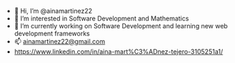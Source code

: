 - 👋 Hi, I’m @ainamartinez22
- 👀 I’m interested in Software Development and Mathematics
- 🌱 I’m currently working on Software Development and learning new web development frameworks
- 📫 ainamartinez22@gmail.com
- https://www.linkedin.com/in/aina-mart%C3%ADnez-tejero-3105251a1/

<!---
ainamartinez22/ainamartinez22 is a ✨ special ✨ repository because its `README.md` (this file) appears on your GitHub profile.
You can click the Preview link to take a look at your changes.
--->

